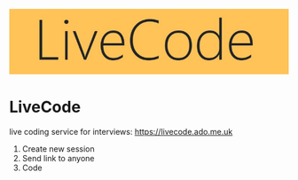 ![LiveCode](/logo.jpg)

# LiveCode
live coding service for interviews:
https://livecode.ado.me.uk

1. Create new session
1. Send link to anyone
1. Code

